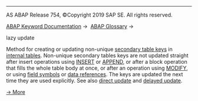   

* * *

AS ABAP Release 754, ©Copyright 2019 SAP SE. All rights reserved.

[ABAP Keyword Documentation](javascript:call_link\('abenabap.htm'\)) →  [ABAP Glossary](javascript:call_link\('abenabap_glossary.htm'\)) → 

lazy update

Method for creating or updating non-unique [secondary table keys](javascript:call_link\('abensecondary_table_key_glosry.htm'\) "Glossary Entry") in [internal tables](javascript:call_link\('abeninternal_table_glosry.htm'\) "Glossary Entry"). Non-unique secondary tables keys are not updated straight after insert operations using [INSERT](javascript:call_link\('abapinsert_itab.htm'\)) or [APPEND](javascript:call_link\('abapappend.htm'\)), or after a block operation that fills the whole table body at once, or after an operation using [MODIFY](javascript:call_link\('abapmodify_itab.htm'\)), or using [field symbols](javascript:call_link\('abenfield_symbol_glosry.htm'\) "Glossary Entry") or [data references](javascript:call_link\('abendata_reference_glosry.htm'\) "Glossary Entry"). The keys are updated the next time they are used explicitly. See also [direct update](javascript:call_link\('abendirect_update_glosry.htm'\) "Glossary Entry") and [delayed update](javascript:call_link\('abendelayed_update_glosry.htm'\) "Glossary Entry").

[→ More](javascript:call_link\('abenitab_key_secondary_update.htm'\))